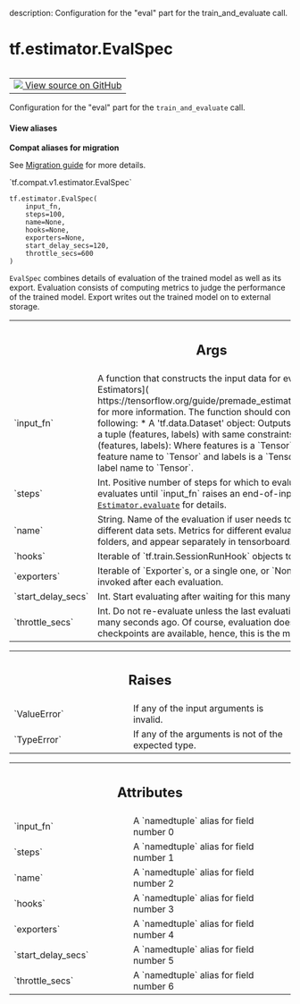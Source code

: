 description: Configuration for the "eval" part for the train_and_evaluate call.

<div itemscope itemtype="http://developers.google.com/ReferenceObject">
<meta itemprop="name" content="tf.estimator.EvalSpec" />
<meta itemprop="path" content="Stable" />
<meta itemprop="property" content="__new__"/>
</div>

# tf.estimator.EvalSpec

<!-- Insert buttons and diff -->

<table class="tfo-notebook-buttons tfo-api nocontent" align="left">
<td>
  <a target="_blank" href="https://github.com/tensorflow/estimator/tree/master/tensorflow_estimator/python/estimator/training.py#L201-L294">
    <img src="https://www.tensorflow.org/images/GitHub-Mark-32px.png" />
    View source on GitHub
  </a>
</td>
</table>



Configuration for the "eval" part for the `train_and_evaluate` call.

<section class="expandable">
  <h4 class="showalways">View aliases</h4>
  <p>
<b>Compat aliases for migration</b>
<p>See
<a href="https://www.tensorflow.org/guide/migrate">Migration guide</a> for
more details.</p>
<p>`tf.compat.v1.estimator.EvalSpec`</p>
</p>
</section>

<pre class="devsite-click-to-copy prettyprint lang-py tfo-signature-link">
<code>tf.estimator.EvalSpec(
    input_fn,
    steps=100,
    name=None,
    hooks=None,
    exporters=None,
    start_delay_secs=120,
    throttle_secs=600
)
</code></pre>



<!-- Placeholder for "Used in" -->

`EvalSpec` combines details of evaluation of the trained model as well as its
export. Evaluation consists of computing metrics to judge the performance of
the trained model.  Export writes out the trained model on to external
storage.

<!-- Tabular view -->
 <table class="responsive fixed orange">
<colgroup><col width="214px"><col></colgroup>
<tr><th colspan="2"><h2 class="add-link">Args</h2></th></tr>

<tr>
<td>
`input_fn`
</td>
<td>
A function that constructs the input data for evaluation. See
[Premade Estimators](
https://tensorflow.org/guide/premade_estimators#create_input_functions)
  for more information. The function should construct and return one of
the following:
  * A 'tf.data.Dataset' object: Outputs of `Dataset` object must be a
    tuple (features, labels) with same constraints as below.
  * A tuple (features, labels): Where features is a `Tensor` or a
    dictionary of string feature name to `Tensor` and labels is a
    `Tensor` or a dictionary of string label name to `Tensor`.
</td>
</tr><tr>
<td>
`steps`
</td>
<td>
Int. Positive number of steps for which to evaluate model. If
`None`, evaluates until `input_fn` raises an end-of-input exception. See
<a href="../../tf/compat/v1/estimator/Estimator.md#evaluate"><code>Estimator.evaluate</code></a> for details.
</td>
</tr><tr>
<td>
`name`
</td>
<td>
String. Name of the evaluation if user needs to run multiple
evaluations on different data sets. Metrics for different evaluations
are saved in separate folders, and appear separately in tensorboard.
</td>
</tr><tr>
<td>
`hooks`
</td>
<td>
Iterable of `tf.train.SessionRunHook` objects to run during
evaluation.
</td>
</tr><tr>
<td>
`exporters`
</td>
<td>
Iterable of `Exporter`s, or a single one, or `None`.
`exporters` will be invoked after each evaluation.
</td>
</tr><tr>
<td>
`start_delay_secs`
</td>
<td>
Int. Start evaluating after waiting for this many
seconds.
</td>
</tr><tr>
<td>
`throttle_secs`
</td>
<td>
Int. Do not re-evaluate unless the last evaluation was
started at least this many seconds ago. Of course, evaluation does not
occur if no new checkpoints are available, hence, this is the minimum.
</td>
</tr>
</table>



<!-- Tabular view -->
 <table class="responsive fixed orange">
<colgroup><col width="214px"><col></colgroup>
<tr><th colspan="2"><h2 class="add-link">Raises</h2></th></tr>

<tr>
<td>
`ValueError`
</td>
<td>
If any of the input arguments is invalid.
</td>
</tr><tr>
<td>
`TypeError`
</td>
<td>
If any of the arguments is not of the expected type.
</td>
</tr>
</table>





<!-- Tabular view -->
 <table class="responsive fixed orange">
<colgroup><col width="214px"><col></colgroup>
<tr><th colspan="2"><h2 class="add-link">Attributes</h2></th></tr>

<tr>
<td>
`input_fn`
</td>
<td>
A `namedtuple` alias for field number 0
</td>
</tr><tr>
<td>
`steps`
</td>
<td>
A `namedtuple` alias for field number 1
</td>
</tr><tr>
<td>
`name`
</td>
<td>
A `namedtuple` alias for field number 2
</td>
</tr><tr>
<td>
`hooks`
</td>
<td>
A `namedtuple` alias for field number 3
</td>
</tr><tr>
<td>
`exporters`
</td>
<td>
A `namedtuple` alias for field number 4
</td>
</tr><tr>
<td>
`start_delay_secs`
</td>
<td>
A `namedtuple` alias for field number 5
</td>
</tr><tr>
<td>
`throttle_secs`
</td>
<td>
A `namedtuple` alias for field number 6
</td>
</tr>
</table>



